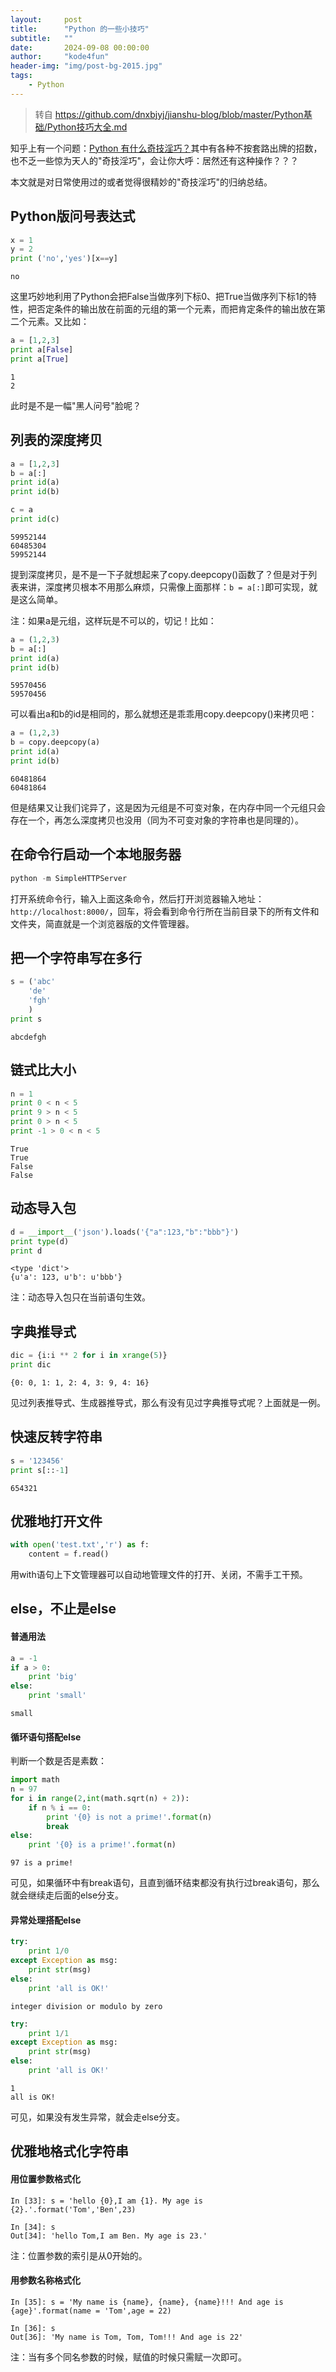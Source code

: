 ```yaml
---
layout:     post
title:      "Python 的一些小技巧"
subtitle:   ""
date:       2024-09-08 00:00:00
author:     "kode4fun"
header-img: "img/post-bg-2015.jpg"
tags:
    - Python
---
```


> 转自 https://github.com/dnxbjyj/jianshu-blog/blob/master/Python基础/Python技巧大全.md

知乎上有一个问题：[Python 有什么奇技淫巧？](https://www.zhihu.com/question/27376156)其中有各种不按套路出牌的招数，也不乏一些惊为天人的"奇技淫巧"，会让你大呼：居然还有这种操作？？？

本文就是对日常使用过的或者觉得很精妙的"奇技淫巧"的归纳总结。

## Python版问号表达式

```python
x = 1
y = 2
print ('no','yes')[x==y]
```

    no
    

这里巧妙地利用了Python会把False当做序列下标0、把True当做序列下标1的特性，把否定条件的输出放在前面的元组的第一个元素，而把肯定条件的输出放在第二个元素。又比如：

```python
a = [1,2,3]
print a[False]
print a[True]
```

    1
    2
    

此时是不是一幅"黑人问号"脸呢？

## 列表的深度拷贝

```python
a = [1,2,3]
b = a[:]
print id(a)
print id(b)

c = a
print id(c)
```

    59952144
    60485304
    59952144
    

提到深度拷贝，是不是一下子就想起来了copy.deepcopy()函数了？但是对于列表来讲，深度拷贝根本不用那么麻烦，只需像上面那样：`b = a[:]`即可实现，就是这么简单。

注：如果a是元组，这样玩是不可以的，切记！比如：

```python
a = (1,2,3)
b = a[:]
print id(a)
print id(b)
```

    59570456
    59570456
    

可以看出a和b的id是相同的，那么就想还是乖乖用copy.deepcopy()来拷贝吧：

```python
a = (1,2,3)
b = copy.deepcopy(a)
print id(a)
print id(b)
```

    60481864
    60481864
    

但是结果又让我们诧异了，这是因为元组是不可变对象，在内存中同一个元组只会存在一个，再怎么深度拷贝也没用（同为不可变对象的字符串也是同理的）。

## 在命令行启动一个本地服务器

```python
python -m SimpleHTTPServer
```

打开系统命令行，输入上面这条命令，然后打开浏览器输入地址：`http://localhost:8000/`，回车，将会看到命令行所在当前目录下的所有文件和文件夹，简直就是一个浏览器版的文件管理器。

## 把一个字符串写在多行

```python
s = ('abc'
    'de'
    'fgh'
    )
print s
```

    abcdefgh
    

## 链式比大小

```python
n = 1
print 0 < n < 5
print 9 > n < 5
print 0 > n < 5
print -1 > 0 < n < 5
```

    True
    True
    False
    False
    

## 动态导入包

```python
d = __import__('json').loads('{"a":123,"b":"bbb"}')
print type(d)
print d
```

    <type 'dict'>
    {u'a': 123, u'b': u'bbb'}
    

注：动态导入包只在当前语句生效。

## 字典推导式

```python
dic = {i:i ** 2 for i in xrange(5)}
print dic
```

    {0: 0, 1: 1, 2: 4, 3: 9, 4: 16}
    

见过列表推导式、生成器推导式，那么有没有见过字典推导式呢？上面就是一例。

## 快速反转字符串

```python
s = '123456'
print s[::-1]
```

    654321
    

## 优雅地打开文件

```python
with open('test.txt','r') as f:
    content = f.read()
```

用with语句上下文管理器可以自动地管理文件的打开、关闭，不需手工干预。

## else，不止是else

#### 普通用法

```python
a = -1
if a > 0:
    print 'big'
else:
    print 'small'
```

    small
    

#### 循环语句搭配else

判断一个数是否是素数：

```python
import math
n = 97
for i in range(2,int(math.sqrt(n) + 2)):
    if n % i == 0:
        print '{0} is not a prime!'.format(n)
        break
else:
    print '{0} is a prime!'.format(n)
```

    97 is a prime!
    

可见，如果循环中有break语句，且直到循环结束都没有执行过break语句，那么就会继续走后面的else分支。

#### 异常处理搭配else

```python
try:
    print 1/0
except Exception as msg:
    print str(msg)
else:
    print 'all is OK!'
```

    integer division or modulo by zero
    

```python
try:
    print 1/1
except Exception as msg:
    print str(msg)
else:
    print 'all is OK!'
```

    1
    all is OK!
    

可见，如果没有发生异常，就会走else分支。

## 优雅地格式化字符串
#### 用位置参数格式化
```
In [33]: s = 'hello {0},I am {1}. My age is {2}.'.format('Tom','Ben',23)

In [34]: s
Out[34]: 'hello Tom,I am Ben. My age is 23.'
```
注：位置参数的索引是从0开始的。

#### 用参数名称格式化
```
In [35]: s = 'My name is {name}, {name}, {name}!!! And age is {age}'.format(name = 'Tom',age = 22)

In [36]: s
Out[36]: 'My name is Tom, Tom, Tom!!! And age is 22'
```
注：当有多个同名参数的时候，赋值的时候只需赋一次即可。